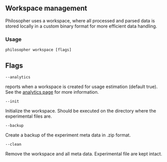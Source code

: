 ## Workspace management

Philosopher uses a workspace, where all processed and parsed data is stored locally in a custom binary format for more efficient data handling.

### Usage

`philosopher workspace [flags]`

## Flags

`--analytics`

reports when a workspace is created for usage estimation (default true). See the [analytics page](Analytics.md) for more information.

`--init`

Initialize the workspace. Should be executed on the directory where the experimental files are.

`--backup`

Create a backup of the experiment meta data in .zip format.

`--clean`

Remove the workspace and all meta data. Experimental file are kept intact.

